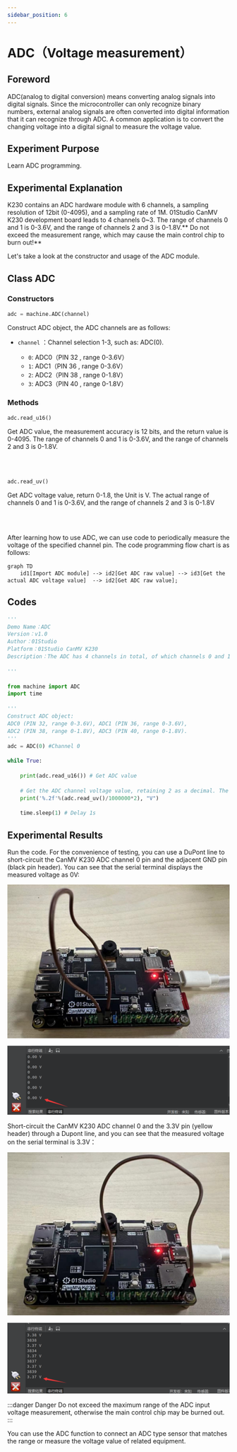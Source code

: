 ```yaml
---
sidebar_position: 6
---
```


# ADC（Voltage measurement）

## Foreword
ADC(analog to digital conversion) means converting analog signals into digital signals. Since the microcontroller can only recognize binary numbers, external analog signals are often converted into digital information that it can recognize through ADC. A common application is to convert the changing voltage into a digital signal to measure the voltage value.


## Experiment Purpose
Learn ADC programming.

## Experimental Explanation

K230 contains an ADC hardware module with 6 channels, a sampling resolution of 12bit (0-4095), and a sampling rate of 1M. 01Studio CanMV K230 development board leads to 4 channels 0~3. The range of channels 0 and 1 is 0-3.6V, and the range of channels 2 and 3 is 0-1.8V.** Do not exceed the measurement range, which may cause the main control chip to burn out!**

Let's take a look at the constructor and usage of the ADC module.

## Class ADC

### Constructors
```python
adc = machine.ADC(channel)
```
Construct ADC object, the ADC channels are as follows:

- `channel` ：Channel selection 1-3, such as: ADC(0). 

    - `0`: ADC0（PIN 32 , range 0-3.6V）
    - `1`: ADC1（PIN 36 , range 0-3.6V）
    - `2`: ADC2（PIN 38 , range 0-1.8V）
    - `3`: ADC3（PIN 40 , range 0-1.8V）

### Methods
```python
adc.read_u16()
```
Get ADC value, the measurement accuracy is 12 bits, and the return value is 0-4095. The range of channels 0 and 1 is 0-3.6V, and the range of channels 2 and 3 is 0-1.8V.

<br></br>

```python
adc.read_uv()
```
Get ADC voltage value, return 0-1.8, the Unit is V. The actual range of channels 0 and 1 is 0-3.6V, and the range of channels 2 and 3 is 0-1.8V

<br></br>

After learning how to use ADC, we can use code to periodically measure the voltage of the specified channel pin. The code programming flow chart is as follows:

```mermaid
graph TD
    id1[Import ADC module] --> id2[Get ADC raw value] --> id3[Get the actual ADC voltage value]  --> id2[Get ADC raw value];
```

## Codes

```python
'''
Demo Name：ADC
Version：v1.0
Author：01Studio
Platform：01Studio CanMV K230
Description：The ADC has 4 channels in total, of which channels 0 and 1 have an actual range of 0-3.6V, and channels 2 and 3 have a range of 0-1.8V.(Please do not exceed the measurement range, which may cause the main control chip to burn out!)
    
'''

from machine import ADC
import time

'''
Construct ADC object:
ADC0 (PIN 32, range 0-3.6V), ADC1 (PIN 36, range 0-3.6V),
ADC2 (PIN 38, range 0-1.8V), ADC3 (PIN 40, range 0-1.8V).
'''
adc = ADC(0) #Channel 0

while True:

    print(adc.read_u16()) # Get ADC value

    # Get the ADC channel voltage value, retaining 2 as a decimal. The actual range of channels 0 and 1 is 0-3.6V, and the return value is x2.
    print('%.2f'%(adc.read_uv()/1000000*2), "V")

    time.sleep(1) # Delay 1s
```

## Experimental Results

Run the code. For the convenience of testing, you can use a DuPont line to short-circuit the CanMV K230 ADC channel 0 pin and the adjacent GND pin (black pin header). You can see that the serial terminal displays the measured voltage as 0V:

![adc](./img/adc/adc2.png)

![adc](./img/adc/adc3.png)

Short-circuit the CanMV K230 ADC channel 0 and the 3.3V pin (yellow header) through a Dupont line, and you can see that the measured voltage on the serial terminal is 3.3V：

![adc](./img/adc/adc4.png)

![adc](./img/adc/adc5.png)

:::danger Danger
Do not exceed the maximum range of the ADC input voltage measurement, otherwise the main control chip may be burned out.
:::

You can use the ADC function to connect an ADC type sensor that matches the range or measure the voltage value of related equipment.